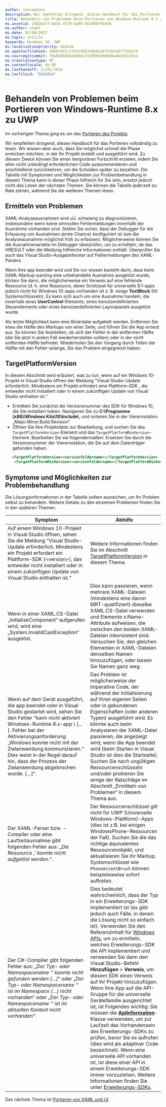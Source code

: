 ```yaml
---
author: stevewhims
description: Wir empfehlen dringend, dieses Handbuch für das Portieren vollständig zu lesen. Wir wissen aber auch, dass Sie möglichst schnell die Phase erreichen möchten, in der Ihr Projekt erstellt und ausgeführt wird.
title: Behandeln von Problemen beim Portieren von Windows-Runtime 8.x zu UWP
ms.assetid: 1882b477-bb5d-4f29-ba99-b61096f45e50
ms.author: stwhi
ms.date: 02/08/2017
ms.topic: article
keywords: Windows 10, UWP
ms.localizationpriority: medium
ms.openlocfilehash: 98bb74f2c37e91d5b7d9b02a5733b42877769c54
ms.sourcegitcommit: 70ab58b88d248de2332096b20dbd6a4643d137a4
ms.translationtype: MT
ms.contentlocale: de-DE
ms.lasthandoff: 11/01/2018
ms.locfileid: "5925814"
---
```

# <a name="troubleshooting-porting-windows-runtime-8x-to-uwp"></a>Behandeln von Problemen beim Portieren von Windows-Runtime 8.x zu UWP


Im vorherigen Thema ging es um das [Portieren des Projekts](w8x-to-uwp-porting-to-a-uwp-project.md).

Wir empfehlen dringend, dieses Handbuch für das Portieren vollständig zu lesen. Wir wissen aber auch, dass Sie möglichst schnell die Phase erreichen möchten, in der Ihr Projekt erstellt und ausgeführt wird. Zu diesem Zweck können Sie einen temporären Fortschritt erzielen, indem Sie allen nicht unbedingt erforderlichen Code auskommentieren und anschließend zurückkehren, um die Schulden später zu bezahlen. Die Tabelle mit Symptomen und Möglichkeiten zur Problembehandlung in diesem Thema kann in dieser Phase hilfreich für Sie sein, ersetzt jedoch nicht das Lesen der nächsten Themen. Sie können die Tabelle jederzeit zu Rate ziehen, während Sie die weiteren Themen lesen.

## <a name="tracking-down-issues"></a>Ermitteln von Problemen

XAML-Analyseausnahmen sind uU. schwierig zu diagnostizieren, insbesondere wenn keine sinnvollen Fehlermeldungen innerhalb der Ausnahme vorhanden sind. Stellen Sie sicher, dass der Debugger für die Erfassung von Ausnahmen (erste Chance) konfiguriert ist (um die Analyseausnahme möglichst früh zu erfassen). Möglicherweise können Sie die Ausnahmevariable im Debugger überprüfen, um zu ermitteln, ob das HRESULT oder die Meldung hilfreiche Informationen enthält. Überprüfen Sie auch das Visual Studio-Ausgabefenster auf Fehlermeldungen des XAML-Parsers.

Wenn Ihre app beendet wird und Sie nur wissen besteht darin, dass beim XAML-Markup-parsing eine unbehandelte Ausnahme ausgelöst wurde, klicken Sie dann, die möglicherweise ein Verweis auf eine fehlende Ressource (d. h. eine Ressource, deren Schlüssel für universelle 8.1-apps jedoch nicht für Windows 10-apps vorhanden ist z. B. einige **TextBlock** Stil Systemschlüsseln). Es kann sich auch um eine Ausnahme handeln, die innerhalb eines **UserControl**-Elements, eines benutzerdefinierten Steuerelements oder eines benutzerdefinierten Layoutpanels ausgelöst wurde.

Als letzte Möglichkeit kann eine Binärdatei aufgeteilt werden. Entfernen Sie etwa die Hälfte des Markups von einer Seite, und führen Sie die App erneut aus. So können Sie feststellen, ob sich der Fehler in der entfernten Hälfte (die Sie jetzt in jedem Fall wiederherstellen sollten) oder in der *nicht* entfernten Hälfte befindet. Wiederholen Sie den Vorgang durch Teilen der Hälfte mit den Fehler solange, Sie das Problem eingegrenzt haben.

## <a name="targetplatformversion"></a>TargetPlatformVersion

In diesem Abschnitt wird erläutert, was zu tun, wenn auf ein Windows 10-Projekt in Visual Studio öffnen der Meldung "Visual Studio-Update erforderlich. Mindestens ein Projekt erfordert eine Plattform-SDK <version>, die entweder nicht installiert oder in einem zukünftigen Update von Visual Studio enthalten ist.“

-   Ermitteln Sie zunächst die Versionsnummer des SDK für Windows 10, die Sie installiert haben. Navigieren Sie zu **C:\\Programme (x86)\\Windows Kits\\10\\Include\\<versionfoldername>**, und notieren Sie *<versionfoldername>* in der Vierernotation „Major.Minor.Build.Revision“.
-   Öffnen Sie Ihre Projektdatei zur Bearbeitung, und suchen Sie das `TargetPlatformVersion`-Element und das `TargetPlatformMinVersion`-Element. Bearbeiten Sie sie folgendermaßen: Ersetzen Sie *<versionfoldername>* durch die Versionsnummer der Vierernotation, die Sie auf dem Datenträger gefunden haben.

```xml
   <TargetPlatformVersion><versionfoldername></TargetPlatformVersion>
    <TargetPlatformMinVersion><versionfoldername></TargetPlatformMinVersion>
```

## <a name="troubleshooting-symptoms-and-remedies"></a>Symptome und Möglichkeiten zur Problembehandlung

Die Lösungsinformationen in der Tabelle sollten ausreichen, um Ihr Problem selbst zu behandeln. Weitere Details zu den einzelnen Problemen finden Sie in den späteren Themen.

| Symptom | Abhilfe |
|---------|--------|
| Auf einem Windows 10-Projekt in Visual Studio öffnen, sehen Sie die Meldung "Visual Studio-Update erforderlich. Mindestens ein Projekt erfordert ein Plattform-SDK (&lt;version&gt;), das entweder nicht installiert oder in einem zukünftigen Update von Visual Studio enthalten ist.“ | Weitere Informationen finden Sie im Abschnitt [TargetPlatformVersion](#targetplatformversion) in diesem Thema. |
| Wenn in einer XAML.CS-Datei „InitializeComponent“ aufgerufen wird, wird eine „System.InvalidCastException“ ausgelöst.| Dies kann passieren, wenn mehrere XAML-Dateien (mindestens eine davon MRT-qualifiziert) dieselbe XAML.CS-Datei verwenden und Elemente x:Name-Attribute aufweisen, die zwischen den beiden XAML-Dateien inkonsistent sind. Versuchen Sie, den gleichen Elementen in XAML-Dateien denselben Namen hinzuzufügen, oder lassen Sie Namen ganz weg. |
| Wenn auf dem Gerät ausgeführt, die app beendet oder in Visual Studio gestartet wird, sehen Sie den Fehler "kann nicht aktiviert Windows-Runtime 8.x-app \ [... \]. Fehler bei der Aktivierungsanforderung: „Windows konnte nicht mit der Zielanwendung kommunizieren.“ Dies weist in der Regel darauf hin, dass der Prozess der Zielanwendung abgebrochen wurde. \[…\]”. | Das Problem ist möglicherweise der imperative Code, der während der Initialisierung auf Ihren eigenen Seiten oder in gebundenen Eigenschaften (oder anderen Typen) ausgeführt wird. Es könnte auch beim Analysieren der XAML-Datei passieren, die angezeigt wird, wenn die App beendet wird (beim Starten in Visual Studio ist dies die Startseite). Suchen Sie nach ungültigen Ressourcenschlüsseln und/oder probieren Sie einige der Ratschläge im Abschnitt „Ermitteln von Problemen“ in diesem Thema aus.|
| Der XAML-Parser bzw. -Compiler oder eine Laufzeitausnahme gibt folgenden Fehler aus: „*Die Ressource ‚<resourcekey>‘ konnte nicht aufgelöst werden.*“. | Der Ressourcenschlüssel gilt nicht für UWP (Universelle Windows-Plattform)-Apps (dies ist z.B. bei einigen WindowsPhone-Ressourcen der Fall). Suchen Sie die das richtige äquivalentes Ressourcenobjekt, und aktualisieren Sie Ihr Markup. Systemschlüssel wie `PhoneAccentBrush` können beispielsweise sofort auftreten. |
| Der C#-Compiler gibt folgenden Fehler aus: „*Der Typ- oder Namespacename '<name>' konnte nicht gefunden werden \[...\]*“ oder „*Der Typ- oder Namespacename '<name>' ist im Namespace \[...\]* nicht vorhanden“ oder „*Der Typ- oder Namespacename '<name>' ist im aktuellen Kontext nicht vorhanden*“. | Dies bedeutet wahrscheinlich, dass der Typ in ein Erweiterungs-SDK implementiert ist (es gibt jedoch auch Fälle, in denen die Lösung nicht so einfach ist). Verwenden Sie den Referenzinhalt für [Windows APIs](https://msdn.microsoft.com/library/windows/apps/bg124285), um zu ermitteln, welches Erweiterungs-SDK die API implementiert und verwenden Sie dann den Visual Studio-Befehl **Hinzufügen** > **Verweis**, um diesem SDK einen Verweis auf Ihr Projekt hinzuzufügen. Wenn Ihre App auf die API-Gruppe für die universelle Gerätefamilie ausgerichtet ist, ist Folgendes wichtig: Sie müssen die [**ApiInformation**](https://msdn.microsoft.com/library/windows/apps/dn949001)-Klasse verwenden, um zur Laufzeit das Vorhandensein des Erweiterungs-SDKs zu prüfen, bevor Sie es aufrufen (dies wird als adaptiver Code bezeichnet). Wenn eine universelle API vorhanden ist, ist diese einer API in einem Erweiterungs-SDK immer vorzuziehen. Weitere Informationen finden Sie unter [Erweiterungs-SDKs](w8x-to-uwp-porting-to-a-uwp-project.md). |

Das nächste Thema ist [Portieren von XAML und UI](w8x-to-uwp-porting-xaml-and-ui.md).

